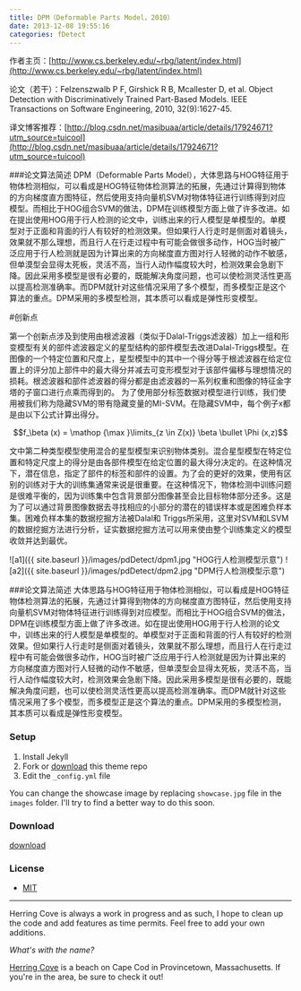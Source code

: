 ```yaml
---
title: DPM（Deformable Parts Model，2010）
date: 2013-12-08 19:55:16
categories: fDetect
---
```


作者主页：[http://www.cs.berkeley.edu/~rbg/latent/index.html](http://www.cs.berkeley.edu/~rbg/latent/index.html)

论文（若干）：Felzenszwalb P F, Girshick R B, Mcallester D, et al. Object Detection with Discriminatively Trained Part-Based Models. IEEE Transactions on Software Engineering, 2010, 32(9):1627-45.

译文博客推荐：[http://blog.csdn.net/masibuaa/article/details/17924671?utm_source=tuicool](http://blog.csdn.net/masibuaa/article/details/17924671?utm_source=tuicool)

###论文算法简述
    DPM（Deformable Parts Model），大体思路与HOG特征用于物体检测相似，可以看成是HOG特征物体检测算法的拓展，先通过计算得到物体的方向梯度直方图特征，然后使用支持向量机SVM对物体特征进行训练得到对应模型。而相比于HOG组合SVM的做法，DPM在训练模型方面上做了许多改进。如在提出使用HOG用于行人检测的论文中，训练出来的行人模型是单模型的。单模型对于正面和背面的行人有较好的检测效果。但如果行人行走时是侧面对着镜头，效果就不那么理想，而且行人在行走过程中有可能会做很多动作，HOG当时被广泛应用于行人检测就是因为计算出来的方向梯度直方图对行人轻微的动作不敏感，但单漠型会显得太死板，灵活不高，当行人动作幅度较大时，检测效果会急剧下降。因此采用多模型是很有必要的，既能解决角度问题，也可以使检测灵活性更高以提高检测准确率。而DPM就针对这些情况采用了多个模型，而多模型正是这个算法的重点。DPM采用的多模型检测，其本质可以看成是弹性形变模型。

#创新点

   第一个创新点涉及到使用由根滤波器（类似于Dalal-Triggs滤波器）加上一组和形变模型有关的部件滤波器定义的星型结构的部件模型去改进Dalal-Triggs模型。在图像的一个特定位置和尺度上，星型模型中的其中一个得分等于根滤波器在给定位置上的评分加上部件中的最大得分并减去可变形模型对于该部件偏移与理想情况的损耗。根滤波器和部件滤波器的得分都是由滤波器的一系列权重和图像的特征金字塔的子窗口进行点乘而得到的。
为了使用部分标签数据对模型进行训练，我们使用被我们称为隐藏SVM的带有隐藏变量的MI-SVM。在隐藏SVM中，每个例子x都是由以下公式计算出得分。

$$f_\beta  (x) = \mathop {\max }\limits_{z \in Z(x)} \beta  \bullet \Phi (x,z)$$

   文中第二种类型模型使用混合的星型模型来识别物体类别。混合星型模型在特定位置和特定尺度上的得分是由各部件模型在给定位置的最大得分决定的。在这种情况下，潜在信息，指定了部件的标签和部件的设置。为了会的更好的效果，使用有区别的训练对于大的训练集通常来说是很重要。在这种情况下，物体检测中训练问题是很难平衡的，因为训练集中包含背景部分图像甚至会比目标物体部分还多。这是为了可以通过背景图像数据去寻找相应的小部分的潜在的错误样本或是困难负样本集。困难负样本集的数据挖掘方法被Dalal和 Triggs所采用，这里对SVM和LSVM的数据挖掘方法进行分析，证实数据挖掘方法可以用来使由整个训练集定义的模型收敛并达到最优。

![a1]({{ site.baseurl }}/images/pdDetect/dpm1.jpg "HOG行人检测模型示意")     ![a2]({{ site.baseurl }}/images/pdDetect/dpm2.jpg "DPM行人检测模型示意")

###论文算法简述
       大体思路与HOG特征用于物体检测相似，可以看成是HOG特征物体检测算法的拓展，先通过计算得到物体的方向梯度直方图特征，然后使用支持向量机SVM对物体特征进行训练得到对应模型。而相比于HOG组合SVM的做法，DPM在训练模型方面上做了许多改进。如在提出使用HOG用于行人检测的论文中，训练出来的行人模型是单模型的。单模型对于正面和背面的行人有较好的检测效果。但如果行人行走时是侧面对着镜头，效果就不那么理想，而且行人在行走过程中有可能会做很多动作，HOG当时被广泛应用于行人检测就是因为计算出来的方向梯度直方图对行人轻微的动作不敏感，但单漠型会显得太死板，灵活不高，当行人动作幅度较大时，检测效果会急剧下降。因此采用多模型是很有必要的，既能解决角度问题，也可以使检测灵活性更高以提高检测准确率。而DPM就针对这些情况采用了多个模型，而多模型正是这个算法的重点。DPM采用的多模型检测，其本质可以看成是弹性形变模型。

### Setup

1. Install Jekyll
2. Fork or [download](https://github.com/arnp/herring-cove/archive/master.zip) this theme repo
3. Edit the `_config.yml` file

You can change the showcase image by replacing `showcase.jpg` file in the `images` folder. I'll try to find a better way to do this soon.

### Download

[download](https://github.com/arnp/herring-cove/archive/master.zip)

### License
* [MIT](http://opensource.org/licenses/MIT)

-------------
Herring Cove is always a work in progress and as such, I hope to clean up the code and add features as time permits. Feel free to add your own additions.

*What's with the name?*

[Herring Cove](http://www.capecodbeachchair.com/beachguide/index.cfm?page=3&BeachID=5) is a beach on Cape Cod in Provincetown, Massachusetts. If you're in the area, be sure to check it out!
